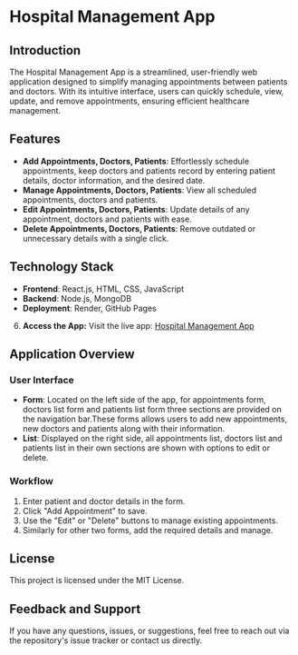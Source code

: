 # Hospital Management App

## Introduction
The Hospital Management App is a streamlined, user-friendly web application designed to simplify managing appointments between patients and doctors. With its intuitive interface, users can quickly schedule, view, update, and remove appointments, ensuring efficient healthcare management.

## Features
- **Add Appointments, Doctors, Patients**: Effortlessly schedule appointments, keep doctors and patients record by entering patient details, doctor information, and the desired date.
- **Manage Appointments, Doctors, Patients**: View all scheduled appointments, doctors and patients.
- **Edit Appointments, Doctors, Patients**: Update details of any appointment, doctors and patients with ease.
- **Delete Appointments, Doctors, Patients**: Remove outdated or unnecessary details with a single click.

## Technology Stack
- **Frontend**: React.js, HTML, CSS, JavaScript
- **Backend**: Node.js, MongoDB
- **Deployment**: Render, GitHub Pages

6. **Access the App:**
   Visit the live app: [Hospital Management App](https://niyati-kumari.github.io/Hospital-Management-Website/)

## Application Overview
### User Interface
- **Form**: Located on the left side of the app, for appointments form, doctors list form and patients list form  three sections are provided on the navigation bar.These forms allows users to add new appointments, new doctors and patients along with their information.
- **List**: Displayed on the right side, all appointments list, doctors list and patients list in their own sections are shown with options to edit or delete.

### Workflow
1. Enter patient and doctor details in the form.
2. Click "Add Appointment" to save.
3. Use the "Edit" or "Delete" buttons to manage existing appointments.
4. Similarly for other two forms, add the required details and manage.

## License
This project is licensed under the MIT License.

## Feedback and Support
If you have any questions, issues, or suggestions, feel free to reach out via the repository's issue tracker or contact us directly.

